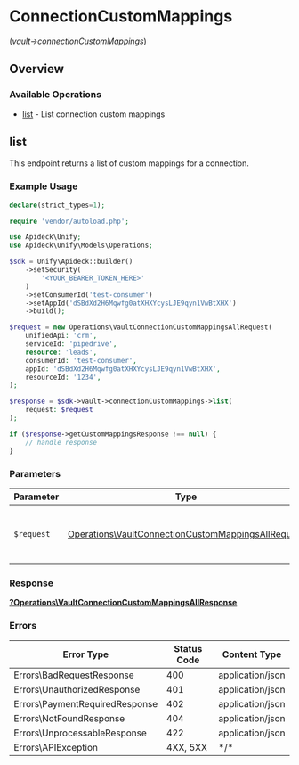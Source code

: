 # ConnectionCustomMappings
(*vault->connectionCustomMappings*)

## Overview

### Available Operations

* [list](#list) - List connection custom mappings

## list

This endpoint returns a list of custom mappings for a connection.

### Example Usage

```php
declare(strict_types=1);

require 'vendor/autoload.php';

use Apideck\Unify;
use Apideck\Unify\Models\Operations;

$sdk = Unify\Apideck::builder()
    ->setSecurity(
        '<YOUR_BEARER_TOKEN_HERE>'
    )
    ->setConsumerId('test-consumer')
    ->setAppId('dSBdXd2H6Mqwfg0atXHXYcysLJE9qyn1VwBtXHX')
    ->build();

$request = new Operations\VaultConnectionCustomMappingsAllRequest(
    unifiedApi: 'crm',
    serviceId: 'pipedrive',
    resource: 'leads',
    consumerId: 'test-consumer',
    appId: 'dSBdXd2H6Mqwfg0atXHXYcysLJE9qyn1VwBtXHX',
    resourceId: '1234',
);

$response = $sdk->vault->connectionCustomMappings->list(
    request: $request
);

if ($response->getCustomMappingsResponse !== null) {
    // handle response
}
```

### Parameters

| Parameter                                                                                                                | Type                                                                                                                     | Required                                                                                                                 | Description                                                                                                              |
| ------------------------------------------------------------------------------------------------------------------------ | ------------------------------------------------------------------------------------------------------------------------ | ------------------------------------------------------------------------------------------------------------------------ | ------------------------------------------------------------------------------------------------------------------------ |
| `$request`                                                                                                               | [Operations\VaultConnectionCustomMappingsAllRequest](../../Models/Operations/VaultConnectionCustomMappingsAllRequest.md) | :heavy_check_mark:                                                                                                       | The request object to use for the request.                                                                               |

### Response

**[?Operations\VaultConnectionCustomMappingsAllResponse](../../Models/Operations/VaultConnectionCustomMappingsAllResponse.md)**

### Errors

| Error Type                     | Status Code                    | Content Type                   |
| ------------------------------ | ------------------------------ | ------------------------------ |
| Errors\BadRequestResponse      | 400                            | application/json               |
| Errors\UnauthorizedResponse    | 401                            | application/json               |
| Errors\PaymentRequiredResponse | 402                            | application/json               |
| Errors\NotFoundResponse        | 404                            | application/json               |
| Errors\UnprocessableResponse   | 422                            | application/json               |
| Errors\APIException            | 4XX, 5XX                       | \*/\*                          |